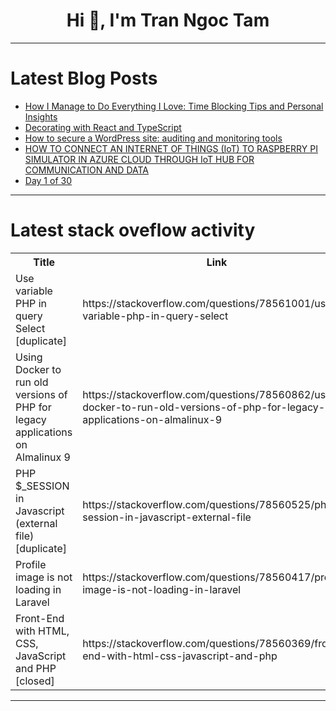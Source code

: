 <h1 align="center">Hi 👋, I'm Tran Ngoc Tam</h1>

---

# Latest Blog Posts 
<!-- BLOG-POST-LIST:START -->
- [How I Manage to Do Everything I Love: Time Blocking Tips and Personal Insights](https://dev.to/per-starke-642/how-i-manage-to-do-everything-i-love-time-blocking-tips-and-personal-insights-2pen)
- [Decorating with React and TypeScript](https://dev.to/abglassford/decorating-with-react-and-typescript-237p)
- [How to secure a WordPress site: auditing and monitoring tools](https://dev.to/ispmanager_com/how-to-secure-a-wordpress-site-auditing-and-monitoring-tools-4ba9)
- [HOW TO CONNECT AN INTERNET OF THINGS &lpar;IoT&rpar; TO RASPBERRY PI SIMULATOR IN AZURE CLOUD THROUGH IoT HUB FOR COMMUNICATION AND DATA](https://dev.to/latoniw/how-to-connect-an-internet-of-things-iot-to-raspberry-pi-simulator-in-azure-cloud-through-iot-hub-for-communication-and-data-7ek)
- [Day 1 of 30](https://dev.to/francis_ngugi/day-1-of-30-2oed)
<!-- BLOG-POST-LIST:END -->

---

# Latest stack oveflow activity
<table>
  <tr><th>Title</th><th>Link</th></tr>
  <!-- STACKOVERFLOW:START --><tr><td>Use variable PHP in query Select [duplicate]</td><td>https://stackoverflow.com/questions/78561001/use-variable-php-in-query-select</td></tr><tr><td>Using Docker to run old versions of PHP for legacy applications on Almalinux 9</td><td>https://stackoverflow.com/questions/78560862/using-docker-to-run-old-versions-of-php-for-legacy-applications-on-almalinux-9</td></tr><tr><td>PHP $_SESSION in Javascript &lpar;external file&rpar; [duplicate]</td><td>https://stackoverflow.com/questions/78560525/php-session-in-javascript-external-file</td></tr><tr><td>Profile image is not loading in Laravel</td><td>https://stackoverflow.com/questions/78560417/profile-image-is-not-loading-in-laravel</td></tr><tr><td>Front-End with HTML, CSS, JavaScript and PHP [closed]</td><td>https://stackoverflow.com/questions/78560369/front-end-with-html-css-javascript-and-php</td></tr><!-- STACKOVERFLOW:END -->
</table>

---


